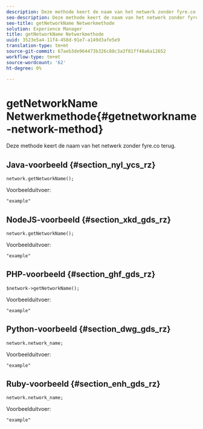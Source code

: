 ```yaml
---
description: Deze methode keert de naam van het netwerk zonder fyre.co terug.
seo-description: Deze methode keert de naam van het netwerk zonder fyre.co terug.
seo-title: getNetworkName Netwerkmethode
solution: Experience Manager
title: getNetworkName Netwerkmethode
uuid: 3523e5a4-11f4-458d-91e7-a149d3afe5e9
translation-type: tm+mt
source-git-commit: 67aeb3de964473b326c88c3a3f81ff48a6a12652
workflow-type: tm+mt
source-wordcount: '62'
ht-degree: 0%

---
```



# getNetworkName Netwerkmethode{#getnetworkname-network-method}

Deze methode keert de naam van het netwerk zonder fyre.co terug.

## Java-voorbeeld {#section_nyl_ycs_rz}

```
network.getNetworkName();
```

Voorbeelduitvoer:

```
"example" 
```

## NodeJS-voorbeeld {#section_xkd_gds_rz}

```
network.getNetworkName();
```

Voorbeelduitvoer:

```
"example" 
```

## PHP-voorbeeld {#section_ghf_gds_rz}

```
$network->getNetworkName(); 
```

Voorbeelduitvoer:

```
"example" 
```

## Python-voorbeeld {#section_dwg_gds_rz}

```
network.network_name; 
```

Voorbeelduitvoer:

```
"example" 
```

## Ruby-voorbeeld {#section_enh_gds_rz}

```
network.network_name; 
```

Voorbeelduitvoer:

```
"example" 
```


